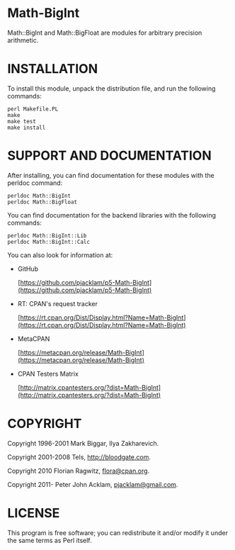 # Math-BigInt

Math::BigInt and Math::BigFloat are modules for arbitrary precision
arithmetic.

# INSTALLATION

To install this module, unpack the distribution file, and run the following
commands:

    perl Makefile.PL
    make
    make test
    make install

# SUPPORT AND DOCUMENTATION

After installing, you can find documentation for these modules with the
perldoc command:

    perldoc Math::BigInt
    perldoc Math::BigFloat

You can find documentation for the backend libraries with the following
commands:

    perldoc Math::BigInt::Lib
    perldoc Math::BigInt::Calc

You can also look for information at:

- GitHub

    [https://github.com/pjacklam/p5-Math-BigInt](https://github.com/pjacklam/p5-Math-BigInt)

- RT: CPAN's request tracker

    [https://rt.cpan.org/Dist/Display.html?Name=Math-BigInt](https://rt.cpan.org/Dist/Display.html?Name=Math-BigInt)

- MetaCPAN

    [https://metacpan.org/release/Math-BigInt](https://metacpan.org/release/Math-BigInt)

- CPAN Testers Matrix

    [http://matrix.cpantesters.org/?dist=Math-BigInt](http://matrix.cpantesters.org/?dist=Math-BigInt)

# COPYRIGHT

Copyright 1996-2001 Mark Biggar, Ilya Zakharevich.

Copyright 2001-2008 Tels, http://bloodgate.com.

Copyright 2010 Florian Ragwitz, flora@cpan.org.

Copyright 2011- Peter John Acklam, pjacklam@gmail.com.

# LICENSE

This program is free software; you can redistribute it and/or modify it
under the same terms as Perl itself.
